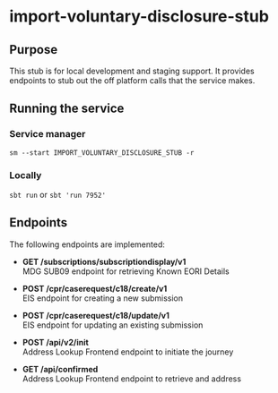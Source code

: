 
# import-voluntary-disclosure-stub

## Purpose
This stub is for local development and staging support. It provides endpoints to stub out the off platform calls that the service makes.

## Running the service
### Service manager
`sm --start IMPORT_VOLUNTARY_DISCLOSURE_STUB -r`
### Locally
`sbt run` or `sbt 'run 7952'`

## Endpoints
The following endpoints are implemented:


* **GET         /subscriptions/subscriptiondisplay/v1**        
  MDG SUB09 endpoint for retrieving Known EORI Details

* **POST        /cpr/caserequest/c18/create/v1**              
  EIS endpoint for creating a new submission

* **POST        /cpr/caserequest/c18/update/v1**              
  EIS endpoint for updating an existing submission

* **POST        /api/v2/init**              
  Address Lookup Frontend endpoint to initiate the journey

* **GET         /api/confirmed**              
  Address Lookup Frontend endpoint to retrieve and address